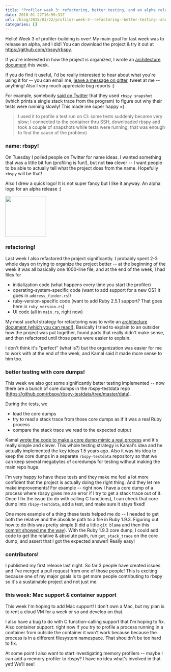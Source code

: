 ```yaml
---
title: "Profiler week 3: refactoring, better testing, and an alpha release!"
date: 2018-01-22T16:59:31Z
url: /blog/2018/01/22/profiler-week-3--refactoring--better-testing--and-an-alpha-release/
categories: []
---
```


Hello! Week 3 of profiler-building is over! My main goal for last week was to release an alpha, and
I did! You can download the project & try it out at https://github.com/rbspy/rbspy.

If you're interested in how the project is organized, I wrote an [architecture document](https://github.com/rbspy/rbspy/blob/master/ARCHITECTURE.md) this week.

If you do find it useful, I'd be really interested to hear about what you're using it for -- you can
email me, [leave a message on gitter](https://gitter.im/rbspy/rbspy), tweet at me -- anything! Also
I very much appreciate bug reports :)

For example, somebody [said on Twitter](https://twitter.com/b0rk/status/955257788028145665) that they used `rbspy snapshot` (which prints a single stack trace from the
program) to figure out why their tests were running slowly! This made me super happy =).

> I used it to profile a test run on CI: some tests suddenly became very slow; I connected to the
> container thru SSH, downloaded rbspy and took a couple of snapshots while tests were running; that
> was enough to find the cause of the problem)

### name: rbspy!

On Tuesday I polled people on Twitter for name ideas. I wanted something that was a little bit fun
(profiling is fun!), but not **too** clever -- I want people to be able to actually tell what the
project does from the name. Hopefully `rbspy` will be that!

Also I drew a quick logo! It is not super fancy but I like it anyway. An alpha logo for an alpha
release :)

<img src="https://jvns.ca/images/rbspy.png" width=128px>

### refactoring!

Last week I also refactored the project significantly. I probably spent 2-3 whole days on
trying to organize the project better -- at the beginning of the week it was all basically one
1000-line file, and at the end of the week, I had files for

* initialization code (what happens every time you start the profiler)
* operating-system-specific code (want to add support for a new OS? it goes in `address_finder.rs`!)
* ruby-version-specific code (want to add Ruby 2.5.1 support? That goes here in `ruby_version.rs`)
* UI code (all in `main.rs`, right now)

My most useful strategy for refactoring was to write an [architecture document (which you can read!)](https://github.com/rbspy/rbspy/blob/master/ARCHITECTURE.md). Basically I tried to explain to
an outsider how the project was put together, found parts that really didn't make sense, and then
refactored until those parts were easier to explain.

I don't think it's "perfect" (what is?) but the organization was easier for me to work with at the
end of the week, and Kamal said it made more sense to him too.

### better testing with core dumps!

This week we also got some significantly better testing implemented -- now there are a bunch of core
dumps in the rbspy-testdata repo (https://github.com/rbspy/rbspy-testdata/tree/master/data).

During the tests, we

* load the core dumps
* try to read a stack trace from those core dumps as if it was a real Ruby process
* compare the stack trace we read to the expected output

Kamal [wrote the code to make a core dump mimic a real process](https://github.com/rbspy/rbspy-testdata/blob/431814a7eb50b0bde083b2a52be9e5f68e117518/src/lib.rs)
and it's really simple and clever. This whole testing strategy is Kamal's idea and he actually
implemented the key ideas 1.5 years ago. Also it was his idea to keep the core dumps in a separate
`rbspy-testdata` repository so that we can keep several megabytes of coredumps for testing without
making the main repo huge.

I'm very happy to have these tests and they make me feel a lot more confident that the project is
actually doing the right thing. And they let me make improvements! For example -- right now I have a
core dump of a process where rbspy gives me an error if I try to get a stack trace out of it. Once I
fix the issue (to do with calling C functions), I can check that core dump into `rbspy-testdata`,
add a test, and make sure it stays fixed!

One more example of a thing these tests helped me do -- I needed to get both the relative and the
absolute path to a file in Ruby 1.9.3. Figuring out how to do this was pretty simple (I did a little `git blame` and then this [commit showed me the way](https://github.com/ruby/ruby/commit/bac9f65f707e8ffcb79389e5b10b32addc94dc01)).
With the Ruby 1.9.3 core dump, I could add code to get the relative & absolute path, run
`get_stack_trace` on the core dump, and assert that I got the expected answer! Really easy!

### contributors!

I published my first release last night. So far 3 people have created issues and I've merged a pull
request from one of those people! This is exciting because one of my major goals is to get more
people contributing to rbspy so it's a sustainable project and not just me.

### this week: Mac support & container support

This week I'm hoping to add Mac support! I don't own a Mac, but my plan is to rent a cloud VM for a
week or so and develop on that.

I also have a bug to do with C function-calling support that I'm hoping to fix. Also container
support: right now if you try to profile a process running in a container from outside the
container it won't work because because the process is in a different filesystem namespace. That
shouldn't be too hard to fix.

At some point I also want to start investigating memory profilers -- maybe I can add a memory
profiler to rbspy? I have no idea what's involved in that yet! We'll see!

